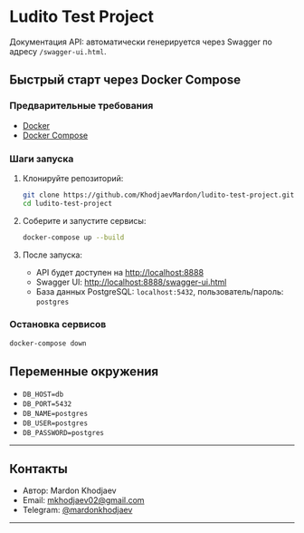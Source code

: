 # Ludito Test Project

Документация API: автоматически генерируется через Swagger по адресу `/swagger-ui.html`.

## Быстрый старт через Docker Compose

### Предварительные требования

- [Docker](https://www.docker.com/get-started)
- [Docker Compose](https://docs.docker.com/compose/install/)

### Шаги запуска

1. Клонируйте репозиторий:
   ```sh
   git clone https://github.com/KhodjaevMardon/ludito-test-project.git
   cd ludito-test-project
   ```

2. Соберите и запустите сервисы:
   ```sh
   docker-compose up --build
   ```

3. После запуска:
    - API будет доступен на [http://localhost:8888](http://localhost:8888)
    - Swagger UI: [http://localhost:8888/swagger-ui.html](http://localhost:8888/swagger-ui.html)
    - База данных PostgreSQL: `localhost:5432`, пользователь/пароль: `postgres`

### Остановка сервисов

```sh
docker-compose down
```

## Переменные окружения

- `DB_HOST=db`
- `DB_PORT=5432`
- `DB_NAME=postgres`
- `DB_USER=postgres`
- `DB_PASSWORD=postgres`

---

## Контакты

- Автор: Mardon Khodjaev
- Email: mkhodjaev02@gmail.com
- Telegram: [@mardonkhodjaev](https://t.me/mardonkhodjaev)

---